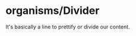 <!-- firescout-component -->

# organisms/Divider

It's basically a line to prettify or divide our content.
